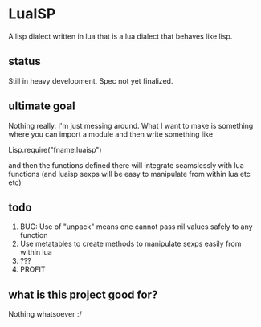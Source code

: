 # LuaISP #
A lisp dialect written in lua that is a lua dialect that behaves like lisp.

## status ##
Still in heavy development. Spec not yet finalized.

## ultimate goal ##
Nothing really. I'm just messing around. What I want to make is something where you can import a module and then write something like

Lisp.require("fname.luaisp")

and then the functions defined there will integrate seamslessly with lua functions (and luaisp sexps will be easy to manipulate from within lua etc etc)

## todo ##
1. BUG: Use of "unpack" means one cannot pass nil values safely to any function
3. Use metatables to create methods to manipulate sexps easily from within lua
4. ???
5. PROFIT

## what is this project good for? ##
Nothing whatsoever :/
